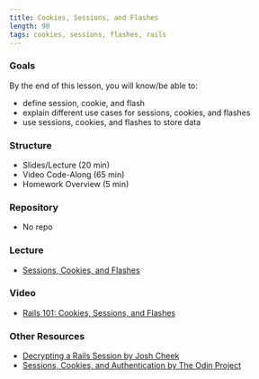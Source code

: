 ```yaml
---
title: Cookies, Sessions, and Flashes
length: 90
tags: cookies, sessions, flashes, rails
---
```


### Goals

By the end of this lesson, you will know/be able to:

* define session, cookie, and flash
* explain different use cases for sessions, cookies, and flashes
* use sessions, cookies, and flashes to store data

### Structure

* Slides/Lecture (20 min)
* Video Code-Along (65 min)
* Homework Overview (5 min)

### Repository

* No repo

### Lecture

* [Sessions, Cookies, and Flashes](https://www.dropbox.com/s/p4fygesz1ifsmy2/sessions_cookies_flashes.key?dl=0)

### Video

* [Rails 101: Cookies, Sessions, and Flashes](https://vimeo.com/130058574)

### Other Resources

* [Decrypting a Rails Session by Josh Cheek](https://gist.github.com/JoshCheek/7b1c1eb231dfa83098be)
* [Sessions, Cookies, and Authentication by The Odin Project](http://www.theodinproject.com/ruby-on-rails/sessions-cookies-and-authentication)
